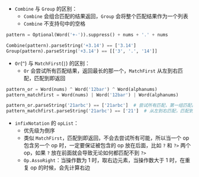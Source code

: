 - `Combine` 与 `Group` 的区别：
  - `Combine` 会组合匹配的结果返回，`Group` 会将整个匹配结果作为一个列表
  - `Combine` 不支持句中的空格
```python
pattern = Optional(Word('+-')).suppress() + nums + '.' + nums

Combine(pattern).parseString('+3.14') == ['3.14']
Group(pattern).parseString('+3.14') == [['3', '.', '14']]
```

- `Or`(`^`) 与 `MatchFirst`(`|`) 的区别：
  - `Or` 会尝试所有匹配结果，返回最长的那一个，`MatchFirst` 从左到右匹配，匹配到即返回
```python
pattern_or = Word(nums) ^ Word('12bar') ^ Word(alphanums)
pattern_matchfirst = Word(nums) | Word('12bar') | Word(alphanums)

pattern_or.parseString('21arbc') == ['21arbc']  # 尝试所有匹配，第一组匹配出 21，第二组 21arb，第三组 21arbc，第三组最长，返回第三组
pattern_matchfirst.parseString('21arbc') == ['21']  # 从左到右匹配，匹配到第一组 21 符合，即返回第一组
```

- `infixNotation` 的 `opList`：
  - 优先级为倒序
  - 类似 `MatchFirst`，匹配到即返回，不会去尝试所有可能，所以当一个 op 包含另一个 op 时，一定要保证被包含的 op 放在后面，比如 `?` 和 `?>` 两个 op，如果 `?` 放在前面就会导致无论如何都匹配不到 `?>`
  - `Op.AssoRight`：当操作数为 1 时，取右边元素，当操作数大于 1 时，在重复 op 的时候，会先计算右边
